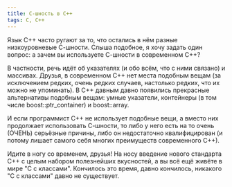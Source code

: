 ```yaml
---
title: С-шность в С++
tags: C, C++
---
```


Язык С++ часто ругают за то, что остались в нём разные низкоуровневые С-шности. Слыша подобное, я хочу задать один вопрос: а зачем вы используете С-шности в современном С++?

В частности, речь идёт об указателях (и обо всём, что с ними связано) и массивах. Друзья, в современном С++ нет места подобным вещам (за исключением редких, очень редких случаев, настолько редких, что их можно не упоминать). В С++ давным давно появились прекрасные альтернативы подобным вещам: умные указатели, контейнеры (в том числе boost::ptr_container) и boost::array.

И если программист С++ не использует подобные вещи, а вместо них продолжает использовать С-шности, то либо у него есть на то очень (ОЧЕНЬ) серьёзные причины, либо он недостаточно квалифицирован (и потому лишает самого себя многих преимуществ современного С++).

Идите в ногу со временем, друзья! На носу введение нового стандарта С++ с целым набором полезнейших вкусностей, а вы всё ещё живёте в мире "С с классами". Кончилось это время, давно кончилось, никакого "С с классами" давно не существует.
